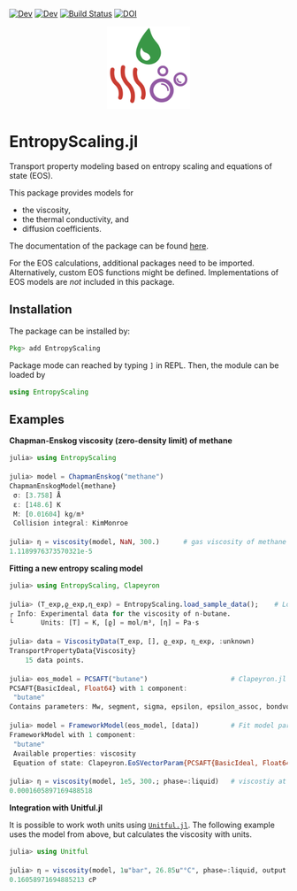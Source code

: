 [![Dev][docs-stable-img]][docs-stable-url] [![Dev][docs-dev-img]][docs-dev-url] [![Build Status][build-img]][build-url] [![DOI][zenodo-img]][zenodo-url]

<p align="center">
  <img width="150px" src="docs/src/assets/logo.svg">
</p>

# EntropyScaling.jl

Transport property modeling based on entropy scaling and equations of state (EOS).

This package provides models for 
- the viscosity,
- the thermal conductivity, and
- diffusion coefficients.

The documentation of the package can be found [here][docs-dev-url].

For the EOS calculations, additional packages need to be imported. Alternatively, custom EOS
functions might be defined. Implementations of EOS models are *not* included in this package.

## Installation

The package can be installed by:
```julia
Pkg> add EntropyScaling
```
Package mode can reached by typing `]` in REPL.
Then, the module can be loaded by
```julia
using EntropyScaling
```

## Examples

**Chapman-Enskog viscosity (zero-density limit) of methane**

```julia
julia> using EntropyScaling

julia> model = ChapmanEnskog("methane")
ChapmanEnskogModel{methane}
 σ: [3.758] Å
 ε: [148.6] K
 M: [0.01604] kg/m³
 Collision integral: KimMonroe

julia> η = viscosity(model, NaN, 300.)      # gas viscosity of methane at 300 K in Pa s
1.1189976373570321e-5
```

**Fitting a new entropy scaling model**

```julia
julia> using EntropyScaling, Clapeyron

julia> (T_exp,ϱ_exp,η_exp) = EntropyScaling.load_sample_data();    # Load sample data
┌ Info: Experimental data for the viscosity of n-butane.
└       Units: [T] = K, [ϱ] = mol/m³, [η] = Pa·s

julia> data = ViscosityData(T_exp, [], ϱ_exp, η_exp, :unknown)
TransportPropertyData{Viscosity}
    15 data points.

julia> eos_model = PCSAFT("butane")                     # Clapeyron.jl EOS model
PCSAFT{BasicIdeal, Float64} with 1 component:
 "butane"
Contains parameters: Mw, segment, sigma, epsilon, epsilon_assoc, bondvol

julia> model = FrameworkModel(eos_model, [data])        # Fit model parameters
FrameworkModel with 1 component:
 "butane"
 Available properties: viscosity
 Equation of state: Clapeyron.EoSVectorParam{PCSAFT{BasicIdeal, Float64}}("butane")

julia> η = viscosity(model, 1e5, 300.; phase=:liquid)   # viscostiy at p=1 bar and T=300 K
0.0001605897169488518
```

**Integration with Unitful.jl**

It is possible to work woth units using [`Unitful.jl`](https://github.com/PainterQubits/Unitful.jl).
The following example uses the model from above, but calculates the viscosity with units.

```julia
julia> using Unitful

julia> η = viscosity(model, 1u"bar", 26.85u"°C", phase=:liquid, output = u"cP")
0.16058971694885213 cP
```

[docs-stable-img]: https://img.shields.io/badge/docs-stable-blue.svg
[docs-stable-url]: https://se-schmitt.github.io/EntropyScaling.jl/stable

[docs-dev-img]: https://img.shields.io/badge/docs-dev-blue.svg
[docs-dev-url]: https://se-schmitt.github.io/EntropyScaling.jl/dev

[build-img]: https://github.com/se-schmitt/EntropyScaling.jl/actions/workflows/CI.yml/badge.svg?branch=main
[build-url]: https://github.com/se-schmitt/EntropyScaling.jl/actions/workflows/CI.yml?query=branch%3Amain

[zenodo-img]: https://zenodo.org/badge/723050048.svg
[zenodo-url]: https://zenodo.org/badge/latestdoi/723050048
